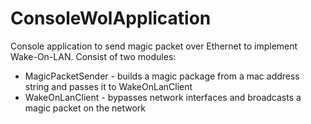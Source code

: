 # ConsoleWolApplication
Console application to send magic packet over Ethernet to implement Wake-On-LAN.
Consist of two modules: 
* MagicPacketSender - builds a magic package from a mac address string and passes it to WakeOnLanClient
* WakeOnLanClient - bypasses network interfaces and broadcasts a magic packet on the network

